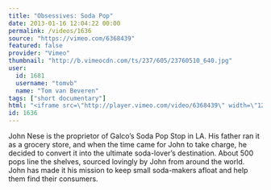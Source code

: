 ```yaml
---
title: "Obsessives: Soda Pop"
date: 2013-01-16 12:04:22 00:00
permalink: /videos/1636
source: "https://vimeo.com/6368439"
featured: false
provider: "Vimeo"
thumbnail: "http://b.vimeocdn.com/ts/237/605/23760510_640.jpg"
user:
  id: 1681
  username: "tomvb"
  name: "Tom van Beveren"
tags: ["short documentary"]
html: "<iframe src=\"http://player.vimeo.com/video/6368439\" width=\"1280\" height=\"720\" frameborder=\"0\" webkitAllowFullScreen mozallowfullscreen allowFullScreen></iframe>"
id: 1636
---
```


John Nese is the proprietor of Galco’s Soda Pop Stop in LA. His father ran it as a grocery store, and when the time came for John to take charge, he decided to convert it into the ultimate soda-lover’s destination. About 500 pops line the shelves, sourced lovingly by John from around the world. John has made it his mission to keep small soda-makers afloat and help them find their consumers.